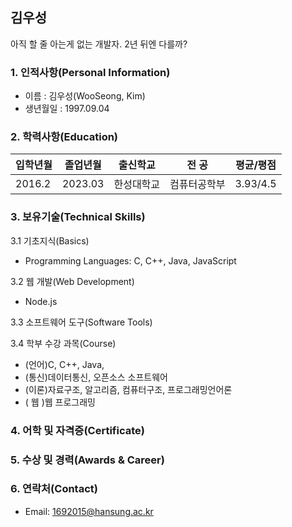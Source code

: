 ## 김우성
아직 할 줄 아는게 없는 개발자.
2년 뒤엔 다를까?

### 1. 인적사항(Personal Information)
* 이름 : 김우성(WooSeong, Kim)
* 생년월일 : 1997.09.04


### 2. 학력사항(Education)
|입학년월|졸업년월| 출신학교 |   전   공  |평균/평점|
|--------|--------|----------|------------|---------|
|2016.2  |2023.03 |한성대학교|컴퓨터공학부|3.93/4.5 | 


### 3. 보유기술(Technical Skills)
3.1 기초지식(Basics)
 - Programming Languages: C, C++, Java, JavaScript

3.2 웹 개발(Web Development)
 - Node.js

3.3 소프트웨어 도구(Software Tools)

3.4 학부 수강 과목(Course)
 - (언어)C, C++, Java,
 - (통신)데이터통신, 오픈소스 소프트웨어
 - (이론)자료구조, 알고리즘, 컴퓨터구조, 프로그래밍언어론
 - ( 웹 )웹 프로그래밍


### 4. 어학 및 자격증(Certificate)


### 5. 수상 및 경력(Awards & Career)


### 6. 연락처(Contact)
 - Email: 1692015@hansung.ac.kr

